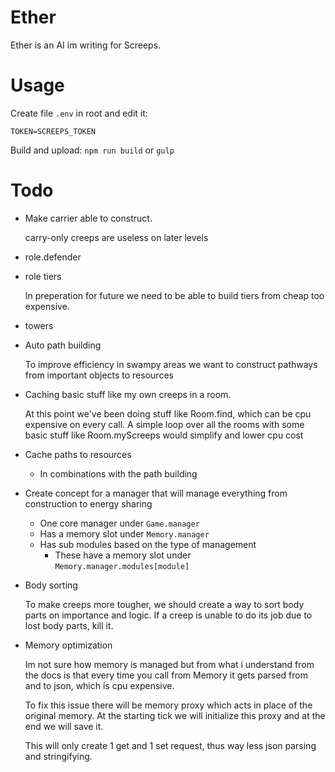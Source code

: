 # Ether

Ether is an AI im writing for Screeps.

# Usage

Create file `.env` in root and edit it:
```
TOKEN=SCREEPS_TOKEN
```

Build and upload: `npm run build` or `gulp`

# Todo

- Make carrier able to construct. 
	
	carry-only creeps are useless on later levels

- role.defender
- role tiers
	
	In preperation for future we need to be able to build tiers from cheap too expensive.

- towers
- Auto path building

	To improve efficiency in swampy areas we want to construct pathways from important objects to resources

- Caching basic stuff like my own creeps in a room.

	At this point we've been doing stuff like Room.find, which can be cpu expensive on every call. A simple loop over all the rooms with some basic stuff like Room.myScreeps would simplify and lower cpu cost

- Cache paths to resources
	- In combinations with the path building

- Create concept for a manager that will manage everything from construction to energy sharing
	- One core manager under `Game.manager`
	- Has a memory slot under `Memory.manager`
	- Has sub modules based on the type of management
		- These have a memory slot under `Memory.manager.modules[module]`

- Body sorting

	To make creeps more tougher, we should create a way to sort body parts on importance and logic.
	If a creep is unable to do its job due to lost body parts, kill it.

- Memory optimization

	Im not sure how memory is managed but from what i understand from the docs is that every time you call from Memory it gets parsed from and to json, which is cpu expensive.

	To fix this issue there will be memory proxy which acts in place of the original memory. At the starting tick we will initialize this proxy and at the end we will save it.

	This will only create 1 get and 1 set request, thus way less json parsing and stringifying.